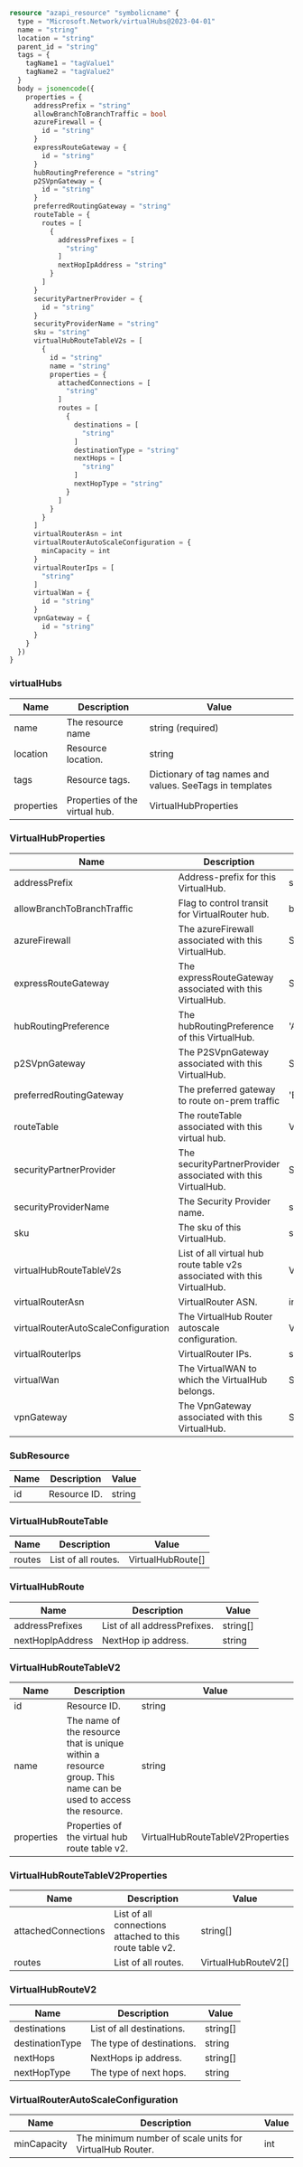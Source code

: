 ```terraform
resource "azapi_resource" "symbolicname" {
  type = "Microsoft.Network/virtualHubs@2023-04-01"
  name = "string"
  location = "string"
  parent_id = "string"
  tags = {
    tagName1 = "tagValue1"
    tagName2 = "tagValue2"
  }
  body = jsonencode({
    properties = {
      addressPrefix = "string"
      allowBranchToBranchTraffic = bool
      azureFirewall = {
        id = "string"
      }
      expressRouteGateway = {
        id = "string"
      }
      hubRoutingPreference = "string"
      p2SVpnGateway = {
        id = "string"
      }
      preferredRoutingGateway = "string"
      routeTable = {
        routes = [
          {
            addressPrefixes = [
              "string"
            ]
            nextHopIpAddress = "string"
          }
        ]
      }
      securityPartnerProvider = {
        id = "string"
      }
      securityProviderName = "string"
      sku = "string"
      virtualHubRouteTableV2s = [
        {
          id = "string"
          name = "string"
          properties = {
            attachedConnections = [
              "string"
            ]
            routes = [
              {
                destinations = [
                  "string"
                ]
                destinationType = "string"
                nextHops = [
                  "string"
                ]
                nextHopType = "string"
              }
            ]
          }
        }
      ]
      virtualRouterAsn = int
      virtualRouterAutoScaleConfiguration = {
        minCapacity = int
      }
      virtualRouterIps = [
        "string"
      ]
      virtualWan = {
        id = "string"
      }
      vpnGateway = {
        id = "string"
      }
    }
  })
}

```

### virtualHubs

| Name | Description | Value |
|-|-|-|
| name | The resource name | string (required) |
| location | Resource location. | string |
| tags | Resource tags. | Dictionary of tag names and values. SeeTags in templates |
| properties | Properties of the virtual hub. | VirtualHubProperties |


### VirtualHubProperties

| Name | Description | Value |
|-|-|-|
| addressPrefix | Address-prefix for this VirtualHub. | string |
| allowBranchToBranchTraffic | Flag to control transit for VirtualRouter hub. | bool |
| azureFirewall | The azureFirewall associated with this VirtualHub. | SubResource |
| expressRouteGateway | The expressRouteGateway associated with this VirtualHub. | SubResource |
| hubRoutingPreference | The hubRoutingPreference of this VirtualHub. | 'ASPath''ExpressRoute''VpnGateway' |
| p2SVpnGateway | The P2SVpnGateway associated with this VirtualHub. | SubResource |
| preferredRoutingGateway | The preferred gateway to route on-prem traffic | 'ExpressRoute''None''VpnGateway' |
| routeTable | The routeTable associated with this virtual hub. | VirtualHubRouteTable |
| securityPartnerProvider | The securityPartnerProvider associated with this VirtualHub. | SubResource |
| securityProviderName | The Security Provider name. | string |
| sku | The sku of this VirtualHub. | string |
| virtualHubRouteTableV2s | List of all virtual hub route table v2s associated with this VirtualHub. | VirtualHubRouteTableV2[] |
| virtualRouterAsn | VirtualRouter ASN. | int |
| virtualRouterAutoScaleConfiguration | The VirtualHub Router autoscale configuration. | VirtualRouterAutoScaleConfiguration |
| virtualRouterIps | VirtualRouter IPs. | string[] |
| virtualWan | The VirtualWAN to which the VirtualHub belongs. | SubResource |
| vpnGateway | The VpnGateway associated with this VirtualHub. | SubResource |


### SubResource

| Name | Description | Value |
|-|-|-|
| id | Resource ID. | string |


### VirtualHubRouteTable

| Name | Description | Value |
|-|-|-|
| routes | List of all routes. | VirtualHubRoute[] |


### VirtualHubRoute

| Name | Description | Value |
|-|-|-|
| addressPrefixes | List of all addressPrefixes. | string[] |
| nextHopIpAddress | NextHop ip address. | string |


### VirtualHubRouteTableV2

| Name | Description | Value |
|-|-|-|
| id | Resource ID. | string |
| name | The name of the resource that is unique within a resource group. This name can be used to access the resource. | string |
| properties | Properties of the virtual hub route table v2. | VirtualHubRouteTableV2Properties |


### VirtualHubRouteTableV2Properties

| Name | Description | Value |
|-|-|-|
| attachedConnections | List of all connections attached to this route table v2. | string[] |
| routes | List of all routes. | VirtualHubRouteV2[] |


### VirtualHubRouteV2

| Name | Description | Value |
|-|-|-|
| destinations | List of all destinations. | string[] |
| destinationType | The type of destinations. | string |
| nextHops | NextHops ip address. | string[] |
| nextHopType | The type of next hops. | string |


### VirtualRouterAutoScaleConfiguration

| Name | Description | Value |
|-|-|-|
| minCapacity | The minimum number of scale units for VirtualHub Router. | int |


